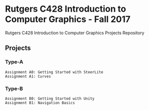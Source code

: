 # Rutgers C428 Introduction to Computer Graphics - Fall 2017
Rutgers C428 Introduction to Computer Graphics Projects Repository

## Projects
### Type-A
```
Assignment A0: Getting Started with SteerLite
Assignment A1: Curves
```
### Type-B
```
Assignment B0: Getting Started with Unity
Assignment B1: Navigation Basics
```

